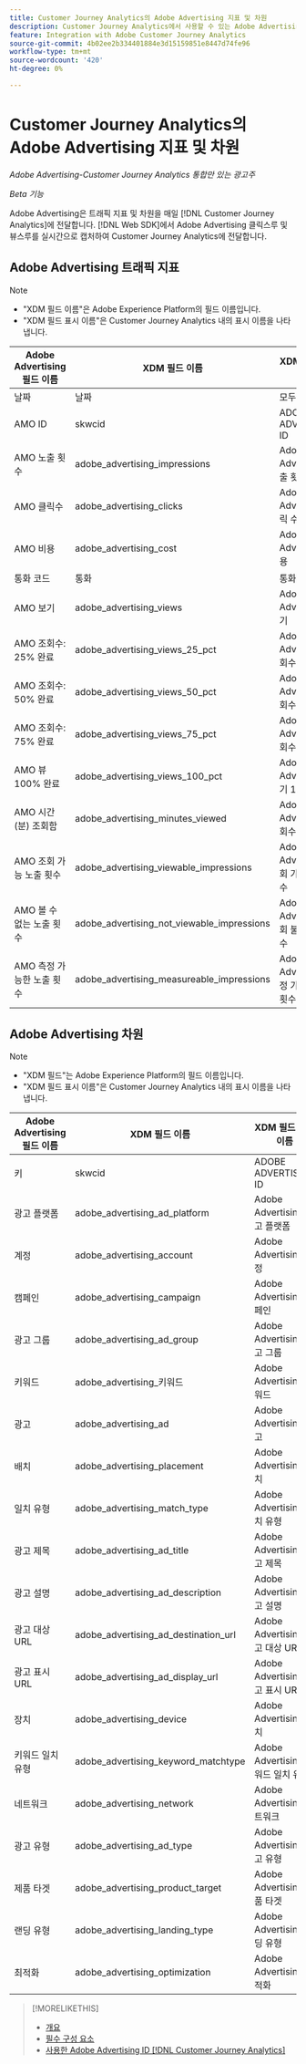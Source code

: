 ```yaml
---
title: Customer Journey Analytics의 Adobe Advertising 지표 및 차원
description: Customer Journey Analytics에서 사용할 수 있는 Adobe Advertising 지표 및 차원을 참조하십시오.
feature: Integration with Adobe Customer Journey Analytics
source-git-commit: 4b02ee2b334401884e3d15159851e8447d74fe96
workflow-type: tm+mt
source-wordcount: '420'
ht-degree: 0%

---
```


# Customer Journey Analytics의 Adobe Advertising 지표 및 차원

*Adobe Advertising-Customer Journey Analytics 통합만 있는 광고주*

*Beta 기능*

Adobe Advertising은 트래픽 지표 및 차원을 매일 [!DNL Customer Journey Analytics]에 전달합니다. [!DNL Web SDK]에서 Adobe Advertising 클릭스루 및 뷰스루를 실시간으로 캡처하여 Customer Journey Analytics에 전달합니다.

## Adobe Advertising 트래픽 지표

<!-- Verify column names -->

>[!NOTE]
>
>* &quot;XDM 필드 이름&quot;은 Adobe Experience Platform의 필드 이름입니다.
>* &quot;XDM 필드 표시 이름&quot;은 Customer Journey Analytics 내의 표시 이름을 나타냅니다.

| Adobe Advertising 필드 이름 | XDM 필드 이름 | XDM 필드 표시 이름 | Source |
|------------------------------|----------------|------------------------|--------|
| 날짜 | 날짜 | 모두 | |
| AMO ID | skwcid | ADOBE ADVERTISING ID | 모두 |
| AMO 노출 횟수 | adobe_advertising_impressions | Adobe Advertising 노출 횟수 | 모두 |
| AMO 클릭수 | adobe_advertising_clicks | Adobe Advertising 클릭 수 | 모두 |
| AMO 비용 | adobe_advertising_cost | Adobe Advertising 비용 | 모두 |
| 통화 코드 | 통화 | 통화 | 모두 |
| AMO 보기 | adobe_advertising_views | Adobe Advertising 보기 | Ad Cloud DSP |
| AMO 조회수: 25% 완료 | adobe_advertising_views_25_pct | Adobe Advertising 조회수 25% 완료 | Ad Cloud DSP |
| AMO 조회수: 50% 완료 | adobe_advertising_views_50_pct | Adobe Advertising 조회수 50% 완료 | Ad Cloud DSP |
| AMO 조회수: 75% 완료 | adobe_advertising_views_75_pct | Adobe Advertising 조회수 75% 완료 | Ad Cloud DSP |
| AMO 뷰 100% 완료 | adobe_advertising_views_100_pct | Adobe Advertising 보기 100% 완료 | Ad Cloud DSP |
| AMO 시간(분) 조회함 | adobe_advertising_minutes_viewed | Adobe Advertising 조회수(분) | Ad Cloud DSP |
| AMO 조회 가능 노출 횟수 | adobe_advertising_viewable_impressions | Adobe Advertising 조회 가능 노출 횟수 | Ad Cloud DSP |
| AMO 볼 수 없는 노출 횟수 | adobe_advertising_not_viewable_impressions | Adobe Advertising 조회 불가 노출 횟수 | Ad Cloud DSP |
| AMO 측정 가능한 노출 횟수 | adobe_advertising_measureable_impressions | Adobe Advertising 측정 가능한 노출 횟수 | Ad Cloud DSP |

<!--
| Adobe Advertising Landing Page Views | adobe_advertising_landing_page_views | Adobe Advertising Landing Page Views | Meta Only |
| Adobe Advertising App Events | adobe_advertising_app_events | Adobe Advertising App Events | Meta Only |
| Adobe Advertising Engagements | adobe_advertising_engagements | Adobe Advertising Engagements | Meta Only |
| Adobe Advertising Ad Platform Conversions | adobe_advertising_ad_platform_conversions | Adobe Advertising Ad Platform Conversions | Meta Only |
| Adobe Advertising App Installs | adobe_advertising_app_installs | Adobe Advertising App Installs | Meta Only |
| Adobe Advertising Ad Platform Conversion Value | adobe_advertising_ad_platform_conversion_value | Adobe Advertising Ad Platform Conversion Value | Meta Only |
| Adobe Advertising Ad Platform Leads | adobe_advertising_ad_platform_leads | Adobe Advertising Ad Platform Leads | Meta Only |
| Adobe Advertising Page Like | adobe_advertising_page_like | Adobe Advertising Page Like | Meta Only |
| Adobe Advertising Phone Calls | adobe_advertising_phone_calls | Adobe Advertising Phone Calls | Meta Only |
| Adobe Advertising Messages | adobe_advertising_messages | Adobe Advertising Messages | Meta Only |
-->

## Adobe Advertising 차원

>[!NOTE]
>
>* &quot;XDM 필드&quot;는 Adobe Experience Platform의 필드 이름입니다.
>* &quot;XDM 필드 표시 이름&quot;은 Customer Journey Analytics 내의 표시 이름을 나타냅니다.

| Adobe Advertising 필드 이름 | XDM 필드 이름 | XDM 필드 표시 이름 | Source |
|------------------------------|----------------|------------------------|--------|
| 키 | skwcid | ADOBE ADVERTISING ID |
| 광고 플랫폼 | adobe_advertising_ad_platform | Adobe Advertising 광고 플랫폼 |
| 계정 | adobe_advertising_account | Adobe Advertising 계정 |
| 캠페인 | adobe_advertising_campaign | Adobe Advertising 캠페인 |
| 광고 그룹 | adobe_advertising_ad_group | Adobe Advertising 광고 그룹 |
| 키워드 | adobe_advertising_키워드 | Adobe Advertising 키워드 |
| 광고 | adobe_advertising_ad | Adobe Advertising 광고 |
| 배치 | adobe_advertising_placement | Adobe Advertising 배치 |
| 일치 유형 | adobe_advertising_match_type | Adobe Advertising 일치 유형 |
| 광고 제목 | adobe_advertising_ad_title | Adobe Advertising 광고 제목 |
| 광고 설명 | adobe_advertising_ad_description | Adobe Advertising 광고 설명 |
| 광고 대상 URL | adobe_advertising_ad_destination_url | Adobe Advertising 광고 대상 URL |
| 광고 표시 URL | adobe_advertising_ad_display_url | Adobe Advertising 광고 표시 URL |
| 장치 | adobe_advertising_device | Adobe Advertising 장치 |
| 키워드 일치 유형 | adobe_advertising_keyword_matchtype | Adobe Advertising 키워드 일치 유형 |
| 네트워크 | adobe_advertising_network | Adobe Advertising 네트워크 |
| 광고 유형 | adobe_advertising_ad_type | Adobe Advertising 광고 유형 |
| 제품 타겟 | adobe_advertising_product_target | Adobe Advertising 제품 타겟 |
| 랜딩 유형 | adobe_advertising_landing_type | Adobe Advertising 랜딩 유형 |
| 최적화 | adobe_advertising_optimization | Adobe Advertising 최적화 |

>[!MORELIKETHIS]
>
>* [개요](overview.md)
>* [필수 구성 요소](prerequisites.md)
>* [사용한 Adobe Advertising ID [!DNL Customer Journey Analytics]](ids.md)
